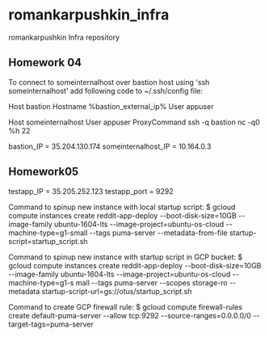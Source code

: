 # romankarpushkin_infra
romankarpushkin Infra repository


## Homework 04
To connect to someinternalhost over bastion host using 'ssh someinternalhost' 
add following code to ~/.ssh/config file:

Host bastion
        Hostname %bastion_external_ip%
        User appuser

Host someinternalhost
        User appuser
        ProxyCommand ssh -q bastion nc -q0 %h 22


bastion_IP = 35.204.130.174
someinternalhost_IP = 10.164.0.3

## Homework05

testapp_IP = 35.205.252.123
testapp_port = 9292

Command to spinup new instance with local startup script:
$ gcloud compute instances create reddit-app-deploy  --boot-disk-size=10GB  --image-family ubuntu-1604-lts  --image-project=ubuntu-os-cloud  --machine-type=g1-small  --tags puma-server  --metadata-from-file startup-script=startup_script.sh

Command to spinup new instance with startup script in GCP bucket:
$ gcloud compute instances create reddit-app-deploy  --boot-disk-size=10GB  --image-family ubuntu-1604-lts  --image-project=ubuntu-os-cloud  --machine-type=g1-s
mall  --tags puma-server  --scopes storage-ro --metadata startup-script-url=gs://otus/startup_script.sh

Command to create GCP firewall rule:
$ gcloud compute firewall-rules create default-puma-server --allow tcp:9292 --source-ranges=0.0.0.0/0 --target-tags=puma-server

